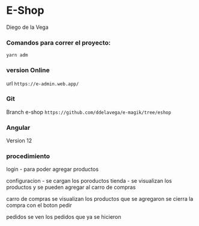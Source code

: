 # E-Shop
Diego de la Vega
### Comandos para correr el proyecto:
`yarn adm`

### version Online

url `https://e-admin.web.app/`

### Git

Branch e-shop
`https://github.com/ddelavega/e-magik/tree/eshop`

### Angular

Version 12

### procedimiento

login - para poder agregar productos

configuracion - se cargan los poroductos
tienda - se visualizan los productos y se pueden agregar al carro de compras

carro de compras se visualizan los productos que se agregaron se cierra la compra con el boton pedir

pedidos se ven los pedidos que ya se hicieron
